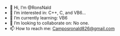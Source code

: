 - 👋 Hi, I’m @RonsNald
- 👀 I’m interested in: C++, C, and VB6...
- 🌱 I’m currently learning: VB6
- 💞️ I’m looking to collaborate on: No one.
- 📫 How to reach me: Camposronald826@gmail.com

<!---
Welcome to my profile! ✨beyond blessed...✨
--->

